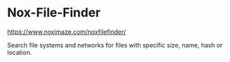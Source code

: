 # Nox-File-Finder

https://www.noximaze.com/noxfilefinder/

Search file systems and networks for files with specific size, name, hash or location.

